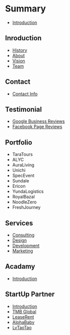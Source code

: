 # Summary

* [Introduction](README.md)

## Inroduction

* [History](introduction/history.md)
* [About](introduction/README.md)
* [Vision](introduction/vision.md)
* [Team](introduction/team.md)

## Contact

* [Contact Info](contact/README.md)

## Testimonial

* [Google Business Reviews](testimonial/google-business-reviews.md)
* [Facebook Page Reviews](testimonial/facebook-page-reviews.md)

## Portfolio

* TaraTours
* ALYC
* AuraLiving
* Unichi
* SpecEvent
* Sundale
* Ericon
* YundaLogistics
* RoyalBazal
* NoodleZero
* FreshJourney

## Services

* [Consulting](services/consulting.md)
* [Design](services/design.md)
* [Development](services/development.md)
* [Marketing](services/marketing.md)

## Acadamy

* [Introduction](acadamy/README.md)

## StartUp Partner

* [Introduction](startup-partner/README.md)
* [TMB Global](startup-partner/tmb-global.md)
* [LeaseRent](startup-partner/leaserent.md)
* [AlphaBaby](startup-partner/alphababy.md)
* [LvTaoTao](startup-partner/lvtaotao.md)

